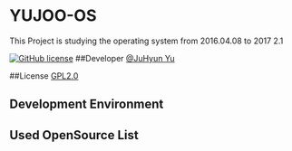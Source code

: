 # YUJOO-OS
This Project is studying the operating system from 2016.04.08 to 2017 2.1


[![GitHub license](https://img.shields.io/badge/license-GPLv2-blue.svg)](https://github.com/formfoxk/YUJOO-OS/blob/master/LICENSE)
##Developer
[@JuHyun Yu](https://github.com/formfoxk)

##License
[GPL2.0](https://github.com/formfoxk/YUJOO-OS/blob/master/LICENSE) 

## Development Environment

## Used OpenSource List

